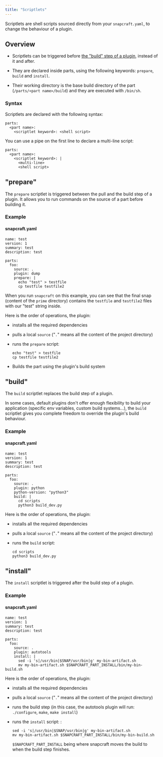```yaml
---
title: "Scriptlets"
---
```


Scriptlets are shell scripts sourced directly from your `snapcraft.yaml`, to change the behaviour of a plugin.

## Overview

 * Scriptlets can be triggered before [the "build" step of a plugin](/docs/build-snaps/plugins), instead of it and after.

 * They are declared inside parts, using the following keywords: `prepare`, `build` and `install`.

  * Their working directory is the base build directory of the part (`/parts/<part name>/build`) and they are executed with `/bin/sh`.

### Syntax

Scriptlets are declared with the following syntax:

    parts:
      <part name>:
        <scriptlet keyword>: <shell script>

You can use a pipe on the first line to declare a multi-line script:

    parts:
      <part name>:
        <scriptlet keyword>: |
          <multi-line>
          <shell script>

## "prepare"

The `prepare` scriptlet is triggered between the pull and the build step of a plugin. It allows you to run commands on the source of a part before building it.

### Example

#### snapcraft.yaml

```
name: test
version: 1
summary: test
description: test

parts:
  foo:
    source: .
    plugin: dump
    prepare: |
      echo "test" > testfile
      cp testfile testfile2
```

When you run `snapcraft` on this example, you can see that the final snap (content of the `prime` directory) contains the `testfile` and `testfile2` files with our "test" string inside.

Here is the order of operations, the plugin:

 * installs all the required dependencies
 * pulls a local `source` ("`.`" means all the content of the project directory)
 * runs the `prepare` script:

       echo "test" > testfile
       cp testfile testfile2

 * Builds the part using the plugin's build system

## "build"

The `build` scriptlet replaces the build step of a plugin.

In some cases, default plugins don't offer enough flexibility to build your application (specific env variables, custom build systems...), the `build` scriptlet gives you complete freedom to override the plugin's build behaviour.

### Example

#### snapcraft.yaml

```
name: test
version: 1
summary: test
description: test

parts:
  foo:
    source: .
    plugin: python
    python-version: "python3"
    build: |
      cd scripts
      python3 build_dev.py
```

Here is the order of operations, the plugin:

 * installs all the required dependencies
 * pulls a local `source` ("`.`" means all the content of the project directory)
 * runs the `build` script:

       cd scripts
       python3 build_dev.py

## "install"

The `install` scriptlet is triggered after the build step of a plugin.

### Example

#### snapcraft.yaml

```
name: test
version: 1
summary: test
description: test

parts:
  foo:
    source: .
    plugin: autotools
    install: |
      sed -i 's|/usr/bin|$SNAP/usr/bin|g' my-bin-artifact.sh
      mv my-bin-artifact.sh $SNAPCRAFT_PART_INSTALL/bin/my-bin-build.sh
```

Here is the order of operations, the plugin:

 * installs all the required dependencies
 * pulls a local `source` ("`.`" means all the content of the project directory)
 * runs the build step (in this case, the autotools plugin will run: `./configure`, `make`, `make install`)
 * runs the `install` script: :

       sed -i 's|/usr/bin|$SNAP/usr/bin|g' my-bin-artifact.sh
       mv my-bin-artifact.sh $SNAPCRAFT_PART_INSTALL/bin/my-bin-build.sh

   `$SNAPCRAFT_PART_INSTALL` being where snapcraft moves the build to when the build step finishes.
